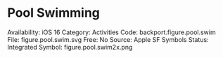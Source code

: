 # Pool Swimming

Availability: iOS 16
Category: Activities
Code: backport.figure.pool.swim
File: figure.pool.swim.svg
Free: No
Source: Apple SF Symbols
Status: Integrated
Symbol: figure.pool.swim2x.png